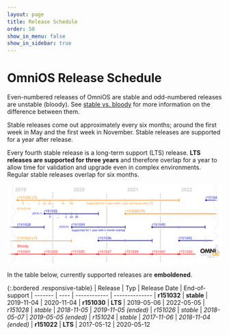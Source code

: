 ```yaml
---
layout: page
title: Release Schedule
order: 50
show_in_menu: false
show_in_sidebar: true
---
```


# OmniOS Release Schedule

Even-numbered releases of OmniOS are stable and odd-numbered releases are
unstable (bloody). See [stable vs. bloody](/about/stablevsbloody.html) for
more information on the difference between them.

Stable releases come out approximately every six months; around the first week
in May and the first week in November. Stable releases are supported
for a year after release.

Every fourth stable release is a long-term support (LTS) release. **LTS
releases are supported for three years** and therefore overlap for a year to
allow time for validation and upgrade even in complex environments. Regular
stable releases overlap for six months.

<img class="responsive-img" src="/release-plan-r30-x4.png" alt="OmniOS Release Plan" />

In the table below, currently supported releases are **emboldened**.

{:.bordered .responsive-table}
| Release	| Typ		| Release Date		| End-of-support
| -------	| ----		| ------------		| --------------
| **r151032**	| **stable**	| 2019-11-04		| 2020-11-04
| **r151030**	| **LTS**	| 2019-05-06		| 2022-05-05
| _r151028_	| _stable_	| _2018-11-05_		| _2019-11-05 (ended)_
| _r151026_	| _stable_	| _2018-05-07_		| _2019-05-05 (ended)_
| _r151024_	| _stable_	| _2017-11-06_		| _2018-11-04 (ended)_
| **r151022**	| **LTS**	| 2017-05-12		| 2020-05-12

